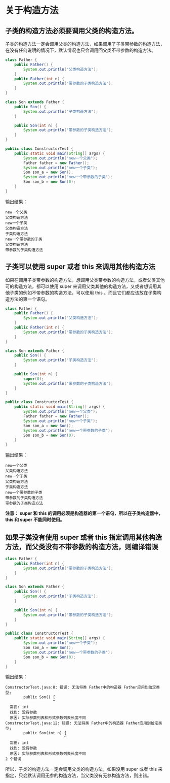 # 关于构造方法

## 子类的构造方法必须要调用父类的构造方法。

子类的构造方法一定会调用父类的构造方法，如果调用了子类带参数的构造方法，在没有任何说明的情况下，默认情况也只会调用回父类不带参数的构造方法。

```java
class Father {
	public Father() {
		System.out.println("父类构造方法");
	}
	public Father(int n) {
		System.out.println("带参数的子类构造方法");
	}
}

class Son extends Father {
	public Son() {
		System.out.println("子类构造方法");
	}

	public Son(int n) {
		System.out.println("带参数的子类构造方法");
	}
}

public class ConstructorTest {
	public static void main(String[] args) {
		System.out.println("new一个父类");
		Father father = new Father();
		System.out.println("new一个子类");
		Son son_a = new Son();
		System.out.println("new一个带参数的子类");
		Son son_b = new Son(0);
	}
}
```

输出结果：

```
new一个父类
父类构造方法
new一个子类
父类构造方法
子类构造方法
new一个带参数的子类
父类构造方法
带参数的子类构造方法
```

## 子类可以使用 super 或者 this 来调用其他构造方法

如果在调用子类带参数的构造方法，想调用父类带参数的构造方法，或者父类其他 可的构造方法，都可以使用 super 来调用父类其他的构造方法，又或者想调用其他子类的例如不带参数的构造方法，可以使用 this 。而且它们都应该放在子类构造方法的第一个语句。

```java
class Father {
	public Father() {
		System.out.println("父类构造方法");
	}
	public Father(int n) {
		System.out.println("带参数的子类构造方法");
	}
}

class Son extends Father {
	public Son() {
		System.out.println("子类构造方法");
	}

	public Son(int n) {
		super(0);
		System.out.println("带参数的子类构造方法");
	}
}

public class ConstructorTest {
	public static void main(String[] args) {
		System.out.println("new一个父类");
		Father father = new Father();
		System.out.println("new一个子类");
		Son son_a = new Son();
		System.out.println("new一个带参数的子类");
		Son son_b = new Son(0);
	}
}
```

输出结果：

```
new一个父类
父类构造方法
new一个子类
父类构造方法
子类构造方法
new一个带参数的子类
带参数的子类构造方法
带参数的子类构造方法
```

**注意： super 和 this 的调用必须是构造器的第一个语句，所以在子类构造器中， this 和 super 不能同时使用。**

## 如果子类没有使用 super 或者 this 指定调用其他构造方法，而父类没有不带参数的构造方法，则编译错误

```java
class Father {
	public Father(int n) {
		System.out.println("带参数的子类构造方法");
	}
}

class Son extends Father {
	public Son() {
		System.out.println("子类构造方法");
	}

	public Son(int n) {
		System.out.println("带参数的子类构造方法");
	}
}

public class ConstructorTest {
	public static void main(String[] args) {
		System.out.println("new一个子类");
		Son son_a = new Son();
		System.out.println("new一个带参数的子类");
		Son son_b = new Son(0);
	}
}
```

输出结果：

```
ConstructorTest.java:8: 错误: 无法将类 Father中的构造器 Father应用到给定类型;
        public Son() {
                     ^
  需要: int
  找到: 没有参数
  原因: 实际参数列表和形式参数列表长度不同
ConstructorTest.java:12: 错误: 无法将类 Father中的构造器 Father应用到给定类型;
        public Son(int n) {
                          ^
  需要: int
  找到: 没有参数
  原因: 实际参数列表和形式参数列表长度不同
2 个错误
```

所以，子类的构造方法一定会调用父类的构造方法，如果没用 super 或者 this 来指定，只会默认调用无参的构造方法，当父类没有无参构造方法，则出错。

